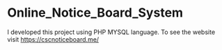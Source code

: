 # Online_Notice_Board_System
I developed this project using PHP MYSQL language. To see the website visit https://cscnoticeboard.me/
